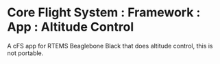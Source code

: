 # Core Flight System : Framework : App : Altitude Control

A cFS app for RTEMS Beaglebone Black that does altitude control, this is not portable.
